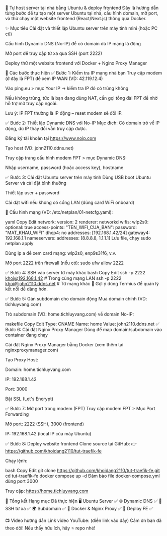 🏡 Tự host server tại nhà bằng Ubuntu & deploy frontend
Đây là hướng dẫn từng bước để tự tạo một server Ubuntu tại nhà, cấu hình domain, mở port, và thử chạy một website frontend (React/Next.js) thông qua Docker.

✨ Mục tiêu
Cài đặt và thiết lập Ubuntu server trên máy tính mini (hoặc PC cũ)

Cấu hình Dynamic DNS (No-IP) để có domain dù IP mạng là động

Mở port để truy cập từ xa qua SSH (port 2222)

Deploy thử một website frontend với Docker + Nginx Proxy Manager

🧩 Các bước thực hiện
✅ Bước 1: Kiểm tra IP mạng nhà bạn
Truy cập modem (ở đây là FPT) để xem IP WAN (VD: 42.119.12.4)

Vào ping.eu > mục Your IP → kiểm tra IP đó có trùng không

Nếu không trùng, tức là bạn đang dùng NAT, cần gọi tổng đài FPT để nhờ hỗ trợ mở truy cập ngoài.

Lưu ý: IP FPT thường là IP động – reset modem sẽ đổi IP.

✅ Bước 2: Thiết lập Dynamic DNS với No-IP
Mục đích: Có domain trỏ về IP động, dù IP thay đổi vẫn truy cập được.

Đăng ký tài khoản tại https://www.noip.com

Tạo host (VD: john2110.ddns.net)

Truy cập trang cấu hình modem FPT > mục Dynamic DNS:

Nhập username, password (hoặc access key), hostname

✅ Bước 3: Cài đặt Ubuntu server trên máy tính
Dùng USB boot Ubuntu Server và cài đặt bình thường

Thiết lập user + password

Cài đặt wifi nếu không có cổng LAN (dùng card WiFi onboard)

🧾 Cấu hình mạng (VD: /etc/netplan/01-netcfg.yaml):

yaml
Copy
Edit
network:
  version: 2
  renderer: networkd
  wifis:
    wlp2s0:
      optional: true
      access-points:
        "TEN_WIFI_CUA_BAN":
          password: "MAT_KHAU_WIFI"
      dhcp4: no
      addresses: [192.168.1.42/24]
      gateway4: 192.168.1.1
      nameservers:
        addresses: [8.8.8.8, 1.1.1.1]
Lưu file, chạy sudo netplan apply

Dùng ip a để xem card mạng: wlp2s0, enp9s31f6, v.v.

Mở port 2222 trên firewall (nếu có): sudo ufw allow 2222

✅ Bước 4: SSH vào server từ máy khác
bash
Copy
Edit
ssh -p 2222 khoi@192.168.1.42         # Trong cùng mạng LAN
ssh -p 2222 khoi@john2110.ddns.net    # Từ mạng khác
📱 Gợi ý dùng Termius để quản lý kết nối dễ dàng hơn.

✅ Bước 5: Gán subdomain cho domain động
Mua domain chính (VD: tichluyvang.com)

Trỏ subdomain (VD: home.tichluyvang.com) về domain No-IP:

makefile
Copy
Edit
Type: CNAME
Name: home
Value: john2110.ddns.net
✅ Bước 6: Cài đặt Nginx Proxy Manager
Dùng để map domain/subdomain vào container đang chạy

Cài đặt Nginx Proxy Manager bằng Docker (xem thêm tại nginxproxymanager.com)

Tạo Proxy Host:

Domain: home.tichluyvang.com

IP: 192.168.1.42

Port: 3000

Bật SSL (Let's Encrypt)

✅ Bước 7: Mở port trong modem (FPT)
Truy cập modem FPT > Mục Port Forwarding

Mở port: 2222 (SSH), 3000 (frontend)

IP: 192.168.1.42 (local IP của máy Ubuntu)

✅ Bước 8: Deploy website frontend
Clone source tại GitHub:
👉 https://github.com/khoidang2110/tut-traefik-fe

Chạy lệnh:

bash
Copy
Edit
git clone https://github.com/khoidang2110/tut-traefik-fe.git
cd tut-traefik-fe
docker compose up -d
Đảm bảo file docker-compose.yml dùng port 3000

Truy cập: https://home.tichluyvang.com

📝 Tổng kết
Hạng mục	Đã thực hiện
🖥️ Ubuntu Server	✅
🌐 Dynamic DNS	✅
🔐 SSH từ xa	✅
🌍 Subdomain	✅
🧱 Docker & Nginx Proxy	✅
🚀 Deploy FE	✅

📺 Video hướng dẫn
Link video YouTube: (điền link vào đây)
Cảm ơn bạn đã theo dõi! Nếu thấy hữu ích, hãy ⭐️ repo nhé!

